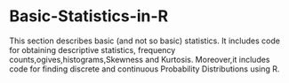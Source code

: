 # Basic-Statistics-in-R
This section describes basic (and not so basic) statistics. It includes code for obtaining descriptive statistics, frequency counts,ogives,histograms,Skewness and Kurtosis.
Moreover,it includes code for finding discrete and continuous Probability Distributions using R.
